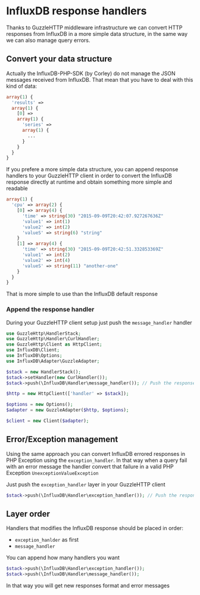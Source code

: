 # InfluxDB response handlers

Thanks to GuzzleHTTP middleware infrastructure we can convert HTTP responses
from InfluxDB in a more simple data structure, in the same way we can also
manage query errors.

## Convert your data structure
Actually the InfluxDB-PHP-SDK (by Corley) do not manage the JSON messages
received from InfluxDB. That mean that you have to deal with this kind of data:

```php
array(1) {
  'results' =>
  array(1) {
    [0] =>
    array(1) {
      'series' =>
      array(1) {
        ...
      }
    }
  }
}
```

If you prefere a more simple data structure, you can append response handlers to
your GuzzleHTTP client in order to convert the InfluxDB response directly at
runtime and obtain something more simple and readable

```php
array(1) {
  'cpu' => array(2) {
    [0] => array(4) {
      'time' => string(30) "2015-09-09T20:42:07.927267636Z"
      'value1' => int(1)
      'value2' => int(2)
      'valueS' => string(6) "string"
    }
    [1] => array(4) {
      'time' => string(30) "2015-09-09T20:42:51.332853369Z"
      'value1' => int(2)
      'value2' => int(4)
      'valueS' => string(11) "another-one"
    }
  }
}
```

That is more simple to use than the InfluxDB default response

### Append the response handler

During your GuzzleHTTP client setup just push the `message_handler` handler

```php
use GuzzleHttp\HandlerStack;
use GuzzleHttp\Handler\CurlHandler;
use GuzzleHttp\Client as HttpClient;
use InfluxDB\Client;
use InfluxDB\Options;
use InfluxDB\Adapter\GuzzleAdapter;

$stack = new HandlerStack();
$stack->setHandler(new CurlHandler());
$stack->push(\InfluxDB\Handler\message_handler()); // Push the response handler

$http = new HttpClient(['handler' => $stack]);

$options = new Options();
$adapter = new GuzzleAdapter($http, $options);

$client = new Client($adapter);
```

## Error/Exception management

Using the same approach you can convert InfluxDB errored responses in PHP
Exception using the `exception_handler`. In that way when a query fail with an
error message the handler convert that failure in a valid PHP Exception
`UnexceptionValueException`

Just push the `exception_handler` layer in your GuzzleHTTP client

```php
$stack->push(\InfluxDB\Handler\exception_handler()); // Push the response handler
```

## Layer order

Handlers that modifies the InfluxDB response should be placed in order:

 * `exception_hanlder` as first
 * `message_handler`

You can append how many handlers you want

```php
$stack->push(\InfluxDB\Handler\exception_handler());
$stack->push(\InfluxDB\Handler\message_handler());
```

In that way you will get new responses format and error messages

